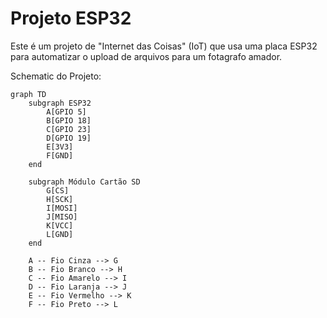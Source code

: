 # Projeto ESP32
Este é um projeto de "Internet das Coisas" (IoT) que usa uma placa ESP32 para automatizar o upload de arquivos para um fotagrafo amador.

Schematic do Projeto:
```mermaid
graph TD
    subgraph ESP32
        A[GPIO 5]
        B[GPIO 18]
        C[GPIO 23]
        D[GPIO 19]
        E[3V3]
        F[GND]
    end

    subgraph Módulo Cartão SD
        G[CS]
        H[SCK]
        I[MOSI]
        J[MISO]
        K[VCC]
        L[GND]
    end

    A -- Fio Cinza --> G
    B -- Fio Branco --> H
    C -- Fio Amarelo --> I
    D -- Fio Laranja --> J
    E -- Fio Vermelho --> K
    F -- Fio Preto --> L
```
